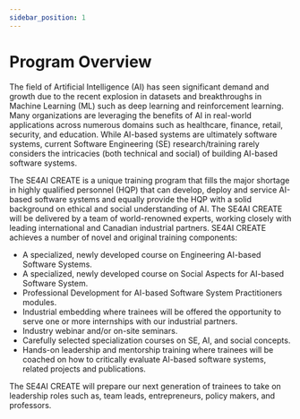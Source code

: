 ```yaml
---
sidebar_position: 1
---
```


# Program Overview

The field of Artificial Intelligence (AI) has seen significant demand and growth due to the recent explosion in
datasets and breakthroughs in Machine Learning (ML) such as deep learning and reinforcement learning. Many
organizations are leveraging the benefits of AI in real-world applications across numerous domains such as
healthcare, finance, retail, security, and education. While AI-based systems are ultimately software systems,
current Software Engineering (SE) research/training rarely considers the intricacies (both technical and social)
of building AI-based software systems.

The SE4AI CREATE is a unique training program that fills the major shortage in highly qualified
personnel (HQP) that can develop, deploy and service AI-based software systems and equally provide the HQP
with a solid background on ethical and social understanding of AI. The SE4AI CREATE will be delivered by a team
of world-renowned experts, working closely with leading international and Canadian industrial partners.
SE4AI CREATE achieves a number of novel and original training components:

- A specialized, newly developed course on Engineering AI-based Software Systems.
- A specialized, newly developed course on Social Aspects for AI-based Software System.
- Professional Development for AI-based Software System Practitioners modules.
- Industrial embedding where trainees will be offered the opportunity to serve one or more internships with our industrial partners.
- Industry webinar and/or on-site seminars.
- Carefully selected specialization courses on SE, AI, and social concepts.
- Hands-on leadership and mentorship training where trainees will be coached on how to critically evaluate AI-based software systems, related projects and publications.

The SE4AI CREATE will prepare our next generation of trainees to take on leadership roles such as, team leads, entrepreneurs, policy makers, and professors.
